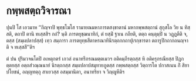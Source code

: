 <h1>กพฺพสตฺถวิจารณา</h1>
<p> ปุนปิ โส เอวมาห ‘‘กิญฺจาปิ พุทฺธโฆโส รามายณมหาภารตสงฺขาตานํ มหากพฺพสตฺถานํ สุกุสโล วิย น ทิสฺสติ, ตถาปิ ตานิ ทเสฺสสิฯ กถํ? นฺติ ภารตยุชฺฌนาทิกํ, ตํ ยสฺมิํ ฐาเน กถียติ, ตตฺถ คนฺตุมฺปิ น วฎฺฎตีติ  จ, ตสฺส (สมฺผปลาปสฺส) เทฺว สมฺภารา ภารตยุทฺธสีตาหรณาทินิรตฺถกกถาปุเรกฺขารตา ตถารูปิกถากถนญฺจาติ  จ ทเสฺสสี’’ติฯ</p>


<p>ตํ ปน ปุริมวจนโตปิ อเหตุกตรํ เกวลํ อนาทรีกรณมตฺตเมวฯ อติคมฺภีรตฺถสฺส หิ อติครุกรณียสฺส ปิฎกตฺตยสฺส อตฺถสํวณฺณนายํ นิรตฺถกสฺส สมฺผปลาปสมุทายภูตสฺส กพฺพสตฺถสฺส วิตฺถารโต ปกาสเนน กิํ สิยา ปโยชนํ, อญฺญทตฺถุ สาเยวสฺส อสมฺมานิตา, อนาทริยา จ วิญฺญูหีติฯ</p>





